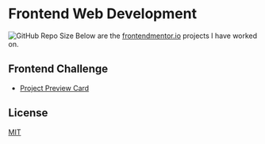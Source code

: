 # Frontend Web Development 
![GitHub Repo Size](https://img.shields.io/github/downloads/kore4lyf/frontend_mentor/total?style=for-for-the-badge)
Below are the [frontendmentor.io](http://www.frontendmentor.io) projects I have worked on.


## Frontend Challenge
- [Project Preview Card](./project-preview-card)


## License 
[MIT](./LICENSE)